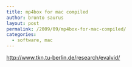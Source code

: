 ```yaml
---
title: mp4box for mac compiled
author: bronto saurus
layout: post
permalink: /2009/09/mp4box-for-mac-compiled/
categories:
  - software, mac
---
```

<a href="http://www.tkn.tu-berlin.de/research/evalvid/" target="_blank" >http://www.tkn.tu-berlin.de/research/evalvid/</a>